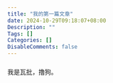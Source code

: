 ```yaml
---
title: "我的第一篇文章"
date: 2024-10-29T09:18:07+08:00
Description: ""
Tags: []
Categories: []
DisableComments: false
---
```

###
我是瓦批，撸狗。